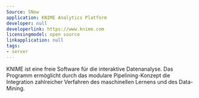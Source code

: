 ```yaml
---
Source: SNow
application: KNIME Analytics Platform
developer: null
developerlink: https://www.knime.com
licensingmodel: open source
linkapplication: null
tags:
- server
---
```

KNIME ist eine freie Software für die interaktive Datenanalyse. Das Programm ermöglicht durch das modulare Pipelining-Konzept die Integration zahlreicher Verfahren des maschinellen Lernens und des Data-Mining. 
